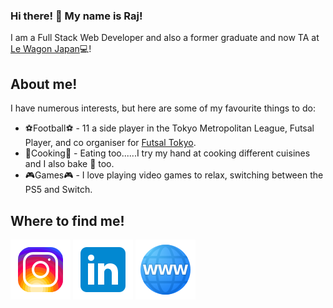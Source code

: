 ### Hi there! :wave: My name is Raj!

I am a Full Stack Web Developer and also a former graduate and now TA at [Le Wagon Japan](https://www.lewagon.com/tokyo):computer:!

## About me!

I have numerous interests, but here are some of my favourite things to do:

- :soccer:Football:soccer: - 11 a side player in the Tokyo Metropolitan League, Futsal Player, and co organiser for [Futsal Tokyo](https://www.meetup.com/futsal-tokyo/).
- :fork_and_knife:Cooking:fork_and_knife: - Eating too......I try my hand at cooking different cuisines and I also bake :cake: too.
- :video_game:Games:video_game: - I love playing video games to relax, switching between the PS5 and Switch.

## Where to find me!

[![My Instagram](/instagram-new.png "My Instagram")](https://www.instagram.com/rajanladwa/)
[![My LinkedIn](/linked.png "My LinkedIn")](https://www.linkedin.com/in/rajanladwa/)
[![My Website](/domain.png "To be added at a later date")](https://youtu.be/dQw4w9WgXcQ)
